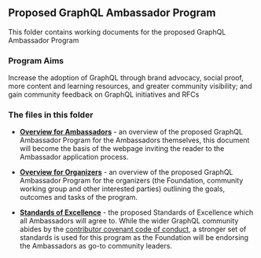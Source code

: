 ## Proposed GraphQL Ambassador Program

This folder contains working documents for the proposed GraphQL Ambassador Program

### Program Aims

Increase the adoption of GraphQL through brand advocacy, social proof, more content and learning resources, and greater community visibility; and gain community feedback on GraphQL initiatives and RFCs

### The files in this folder

- **[Overview for Ambassadors](./overview-for-ambassadors.md)** - an overview of the proposed GraphQL Ambassador Program for the Ambassadors themselves, this document will become the basis of the webpage inviting the reader to the Ambassador application process.

- **[Overview for Organizers](./overview-for-organizers.md)** - an overview of the proposed GraphQL Ambassador Program for the organizers (the Foundation, community working group and other interested parties) outlining the goals, outcomes and tasks of the program.

- **[Standards of Excellence](./standards-of-excellence.md)** - the proposed Standards of Excellence which all Ambassadors will agree to. While the wider GraphQL community abides by the [contributor covenant code of conduct](https://graphql.org/codeofconduct/), a stronger set of standards is used for this program as the Foundation will be endorsing the Ambassadors as go-to community leaders. 
